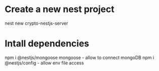# Create a new nest project
  nest new crypto-nestjs-server

# Intall dependencies
npm i @nestjs/mongoose mongoose  - allow to connect mongoDB
npm i @nestjs/config  - allow env file access